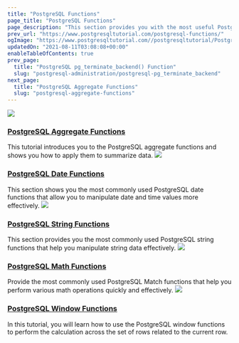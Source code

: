 ```yaml
---
title: "PostgreSQL Functions"
page_title: "PostgreSQL Functions"
page_description: "This section provides you with the most useful PostgreSQL functions including aggregate functions, string functions, and date & time functions."
prev_url: "https://www.postgresqltutorial.com/postgresql-functions/"
ogImage: "https://www.postgresqltutorial.com//postgresqltutorial/PostgreSQL-Functions.png"
updatedOn: "2021-08-11T03:08:08+00:00"
enableTableOfContents: true
prev_page: 
  title: "PostgreSQL pg_terminate_backend() Function"
  slug: "postgresql-administration/postgresql-pg_terminate_backend"
next_page: 
  title: "PostgreSQL Aggregate Functions"
  slug: "postgresql-aggregate-functions"
---
```






![](/postgresqltutorial/aggregate-functions-150x150.png?alignleft)

### [PostgreSQL Aggregate Functions](postgresql-aggregate-functions)

This tutorial introduces you to the PostgreSQL aggregate functions and shows you how to apply them to summarize data.
![](/postgresqltutorial/postgresql-date-functions-150x150.png?alignleft)

### [PostgreSQL Date Functions](postgresql-date-functions)

This section shows you the most commonly used PostgreSQL date functions that allow you to manipulate date and time values more effectively.
![](/postgresqltutorial/string-functions-150x150.png?alignleft)

### [PostgreSQL String Functions](postgresql-string-functions)

This section provides you the most commonly used PostgreSQL string functions that help you manipulate string data effectively.
![](/postgresqltutorial/math-functions-150x150.png?alignleft)

### [PostgreSQL Math Functions](postgresql-math-functions)

Provide the most commonly used PostgreSQL Match functions that help you perform various math operations quickly and effectively.
![](/postgresqltutorial/window-functions-150x150.png?alignleft)

### [PostgreSQL Window Functions](postgresql-window-function)

In this tutorial, you will learn how to use the PostgreSQL window functions to perform the calculation across the set of rows related to the current row.